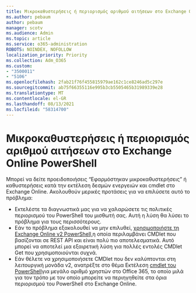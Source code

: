 ```yaml
---
title: Μικροκαθυστερήσεις ή περιορισμός αριθμού αιτήσεων στο Exchange Online PowerShell
ms.author: pebaum
author: pebaum
manager: scotv
ms.audience: Admin
ms.topic: article
ms.service: o365-administration
ROBOTS: NOINDEX, NOFOLLOW
localization_priority: Priority
ms.collection: Adm_O365
ms.custom:
- "3500011"
- "5106"
ms.openlocfilehash: 2fab21f76f455815979ae162c1ce8246ad5c297e
ms.sourcegitcommit: ab75f66355116e995b3cb5505465b31989339e28
ms.translationtype: MT
ms.contentlocale: el-GR
ms.lasthandoff: 08/13/2021
ms.locfileid: "58314700"
---
```

# <a name="micro-delays-or-throttling-in-exchange-online-powershell"></a>Μικροκαθυστερήσεις ή περιορισμός αριθμού αιτήσεων στο Exchange Online PowerShell

Μπορεί να δείτε προειδοποιήσεις “Εφαρμόστηκαν μικροκαθυστερήσεις” ή καθυστερήσεις κατά την εκτέλεση δεσμών ενεργειών και cmdlet στο Exchange Online. Ακολουθούν μερικές προτάσεις για να επιλύσετε αυτό το πρόβλημα:

- Εκτελέστε τα διαγνωστικά μας για να χαλαρώσετε τις πολιτικές περιορισμού του PowerShell του μισθωτή σας. Αυτή η λύση θα λύσει το πρόβλημα για τους περισσότερους.
- Εάν το πρόβλημα εξακολουθεί να μην επιλυθεί, [χρησιμοποιήστε τη Exchange Online v2 PowerShell,](https://docs.microsoft.com/powershell/exchange/exchange-online/exchange-online-powershell-v2/exchange-online-powershell-v2?view=exchange-ps&preserve-view=true)η οποία περιλαμβάνει CMDlet που βασίζονται σε REST API και είναι πολύ πιο αποτελεσματικά. Αυτό μπορεί να αποτελεί μια εξαιρετική λύση για πολλές εντολές CMDlet Get που χρησιμοποιούνται συχνά.
- Εάν θέλετε να χρησιμοποιήσετε CMDlet που δεν καλύπτονται στη λειτουργική μονάδα v2, ανατρέξτε στο θέμα Εκτέλεση [cmdlet του PowerShell](https://techcommunity.microsoft.com/t5/exchange-team-blog/updated-running-powershell-cmdlets-for-large-numbers-of-users-in/ba-p/1000628#)για μεγάλο αριθμό χρηστών στο Office 365, το οποίο μιλά για τον τρόπο με τον οποίο μπορείτε να περιηγηθείτε στα όρια περιορισμού του PowerShell στο Exchange Online.
